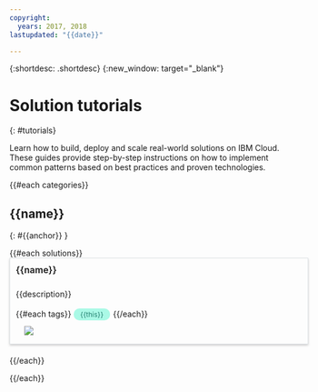 ```yaml
---
copyright:
  years: 2017, 2018
lastupdated: "{{date}}"

---
```


{:shortdesc: .shortdesc}
{:new_window: target="_blank"}

# Solution tutorials
{: #tutorials}

Learn how to build, deploy and scale real-world solutions on IBM Cloud. These guides provide step-by-step instructions on how to implement common patterns based on best practices and proven technologies.

<style>
    .solutionBox {
        margin: 0 10px 20px 0 !important;
        padding: 10px !important;
        width: 100%;
        border: 1px #dfe3e6 solid !important;
        box-shadow: 0px 2px 4px 0px rgba(0,0,0,0.2) !important;
    }
    .solutionBoxContainer {
    }
    .solutionBoxTitle {
      margin: 0rem !important;
      font-size: 16px !important;
      margin-bottom: 10px !important;
      font-weight: 600 !important;
    }
    .tag-filter.category {
        background: #aaf9e6;
        color: #238070;
    }
    .tag-filter {
        padding: 3px 12px 3px 12px !important;
        font-size: 12px !important;
        margin-right: 1px !important;
        border-radius: 10px;
        white-space: nowrap;
        line-height: 1.8rem !important;
    }
    .solutionBoxDescription {
        display:flex;
        flex-wrap: wrap;
    }
   .solutionBoxTitle a {
      text-decoration-line:none;
    }
    .descriptionContainer {
        flex-grow: 1;
        width: 200px;
    }
    .architectureDiagramContainer {
        width: 300px;
        padding: 0 10px;
    }
    .architectureDiagram {
        max-height: 200px;
        padding: 5px;
    }
</style>
{{#each categories}}
## {{name}}
{: #{{anchor}} }

<div class = "solutionBoxContainer">
    {{#each solutions}}
    <div class = "solutionBox">
        <h3 id="{{url}}" class="solutionBoxTitle">
            <a href = "{{url}}">{{name}}</a>
        </h3>
        <div class="solutionBoxDescription">
            <div class="descriptionContainer">
                <p>{{description}}</p>
                {{#each tags}}
                    <span class="tag-filter category">{{this}}</span>
                {{/each}}
            </div>
            <div class="architectureDiagramContainer">
                <img class="architectureDiagram" src = "{{imgSrc}}" />
            </div>
        </div>
    </div>
    {{/each}}
</div>

{{/each}}
